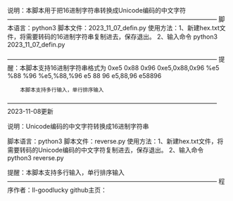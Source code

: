 说明：本脚本用于把16进制字符串转换成Unicode编码的中文字符
——————————————————————————————————
脚本语言：python3
脚本文件：2023_11_07_defin.py
使用方法：1、新建hex.txt文件，将需要转码的16进制字符串复制进去，保存退出。
                2、输入命令    python3 2023_11_07_defin.py
                

——————————————————————————————————
提醒：本脚本支持16进制字符串格式为
         0xe5 0x88 0x96
         0xe5,0x88,0x96
         %e5 %88 %96
         %e5,%88,%96
         e5 88 96
         e5,88,96
         e58896

        本脚本支持多行输入，单行排序输入

——————————————————————————————————
2023-11-08更新

说明：Unicode编码的中文字符转换成16进制字符串

脚本语言：python3
脚本文件：reverse.py
使用方法：1、新建hex.txt文件，将需要转码的Unicode编码的中文字符复制进去，保存退出。
                2、输入命令    python3 reverse.py

提醒：本脚本支持多行输入，单行排序输入
——————————————————————————————————
程序作者：ll-goodlucky
github主页：
